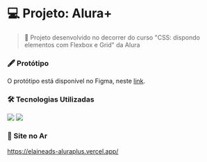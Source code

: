 # :computer: Projeto: Alura+

> :pushpin: Projeto desenvolvido no decorrer do curso "CSS: dispondo elementos com Flexbox e Grid" da Alura

### :fountain_pen: Protótipo
O protótipo está disponível no Figma, neste [link](https://www.figma.com/file/tFDVyNuKhrT2G03k2dCstW/Alura-Plus---Layout?node-id=0%3A1&t=wrLWaqLA6BRAqTlh-0).

### :hammer_and_wrench: Tecnologias Utilizadas
<div>
  <img src="https://img.shields.io/badge/HTML5-E34F26?style=for-the-badge&logo=html5&logoColor=white">
  <img src="https://img.shields.io/badge/CSS3-1572B6?style=for-the-badge&logo=css3&logoColor=white">
 </div>

 ### :link: Site no Ar
 https://elaineads-aluraplus.vercel.app/

